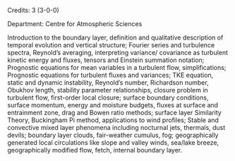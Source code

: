 Credits: 3 (3-0-0)

Department: Centre for Atmospheric Sciences

Introduction to the boundary layer, definition and qualitative description of temporal evolution and vertical structure; Fourier series and turbulence spectra, Reynold’s averaging, interpreting variance/ covariance as turbulent kinetic energy and fluxes, tensors and Einstein summation notation; Prognostic equations for mean variables in a turbulent flow, simplifications; Prognostic equations for turbulent fluxes and variances; TKE equation, static and dynamic instability, Reynold’s number, Richardson number, Obukhov length, stability parameter relationships, closure problem in turbulent flow, first-order local closure; surface boundary conditions, surface momentum, energy and moisture budgets, fluxes at surface and entrainment zone, drag and Bowen ratio methods; surface layer Similarity Theory, Buckingham Pi method, applications to wind profiles; Stable and convective mixed layer phenomena including nocturnal jets, thermals, dust devils; boundary layer clouds, fair-weather cumulus, fog; geographically generated local circulations like slope and valley winds, sea/lake breeze, geographically modified flow, fetch, internal boundary layer.